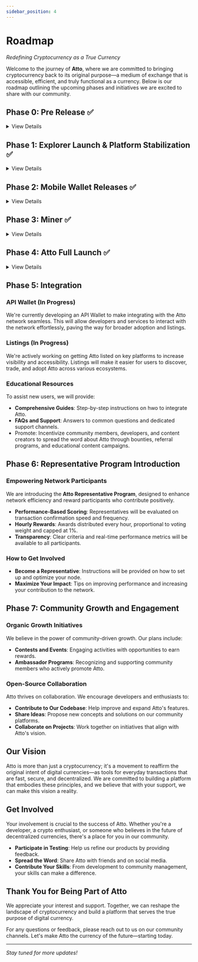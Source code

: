 ```yaml
---
sidebar_position: 4
---
```


# Roadmap

*Redefining Cryptocurrency as a True Currency*

Welcome to the journey of **Atto**, where we are committed to bringing cryptocurrency back to its original purpose—a
medium of exchange that is accessible, efficient, and truly functional as a currency. Below is our roadmap outlining the
upcoming phases and initiatives we are excited to share with our community.

## Phase 0: Pre Release ✅

<details>
<summary>View Details</summary>

### Website

Launched the official Atto website to introduce the project, share the vision, and provide access to key resources like
documentation, the whitepaper, and community links.

### Live Network Launch

Deployed the Atto network and opened it to early users and testers. This marked the beginning of real transactions on
the network, laying the foundation for future growth and stability.

</details>

## Phase 1: Explorer Launch & Platform Stabilization ✅

<details>
<summary>View Details</summary>

### Network Explorer Release

We are thrilled to announce the upcoming release of the **Atto Network Explorer**. This tool will provide real-time
visibility into all network transactions and activities, improving transparency and allowing users to monitor the health
and performance of the Atto network.

### Faucet and Wallet Enhancements

Our team is working diligently to make the **Atto Faucet** and **Wallet** robust and user-friendly.

</details>

## Phase 2: Mobile Wallet Releases ✅

<details>
<summary>View Details</summary>

Originally, we planned to develop native Android and iOS wallet applications. After careful consideration and initial
development efforts, we’ve concluded our mobile app approach. We’re now pivoting toward a **Web Wallet** solution to
provide a more unified and accessible experience.

### Introducing the Atto Web Wallet

- **Cross-Platform Accessibility**: Users will be able to access the Atto Wallet from any modern web browser, removing
  the need for separate native apps.
- **Unified Codebase**: Streamlined development and maintenance, ensuring faster feature updates and security patches.
- **Seamless User Experience**: Designed with simplicity and performance in mind, the Web Wallet will offer a consistent
  interface across devices.

</details>

## Phase 3: Miner ✅

<details>
<summary>View Details</summary>

Atto remains committed to a fast and green cryptocurrency model and will not compromise on that principle. Traditional
mining is not only wasteful but also largely unnecessary to achieve network security. Instead, our "miner" utilizes
[folding@home](https://foldingathome.org), ensuring that electricity goes into meaningful computations that aid
scientific research rather than being wasted on repetitive hashing. This approach is inspired by Banano and aligns with
our vision of a sustainable and community-driven cryptocurrency.

</details>

## Phase 4: Atto Full Launch ✅

<details>
<summary>View Details</summary>

### Transition from Pre-Release Stage to Official Release

After running for several months, we are now confident that Atto is ready for a broader audience. With the platform
stabilized and the web wallet successfully launched, we officially unveiled Atto to a bigger audience.

</details>

## Phase 5: Integration

### API Wallet (In Progress)

We're currently developing an API Wallet to make integrating with the Atto network seamless. This will allow developers
and services to interact with the network effortlessly, paving the way for broader adoption and listings.

### Listings (In Progress)

We're actively working on getting Atto listed on key platforms to increase visibility and accessibility. Listings will
make it easier for users to discover, trade, and adopt Atto across various ecosystems.

### Educational Resources

To assist new users, we will provide:

- **Comprehensive Guides**: Step-by-step instructions on hwo to integrate Atto.
- **FAQs and Support**: Answers to common questions and dedicated support channels.
- Promote: Incentivize community members, developers, and content creators to spread the word about Atto through
  bounties, referral programs, and educational content campaigns.

## Phase 6: Representative Program Introduction

### Empowering Network Participants

We are introducing the **Atto Representative Program**, designed to enhance network efficiency and reward participants
who contribute positively.

- **Performance-Based Scoring**: Representatives will be evaluated on transaction confirmation speed and frequency.
- **Hourly Rewards**: Awards distributed every hour, proportional to voting weight and capped at 1%.
- **Transparency**: Clear criteria and real-time performance metrics will be available to all participants.

### How to Get Involved

- **Become a Representative**: Instructions will be provided on how to set up and optimize your node.
- **Maximize Your Impact**: Tips on improving performance and increasing your contribution to the network.

## Phase 7: Community Growth and Engagement

### Organic Growth Initiatives

We believe in the power of community-driven growth. Our plans include:

- **Contests and Events**: Engaging activities with opportunities to earn rewards.
- **Ambassador Programs**: Recognizing and supporting community members who actively promote Atto.

### Open-Source Collaboration

Atto thrives on collaboration. We encourage developers and enthusiasts to:

- **Contribute to Our Codebase**: Help improve and expand Atto's features.
- **Share Ideas**: Propose new concepts and solutions on our community platforms.
- **Collaborate on Projects**: Work together on initiatives that align with Atto's vision.

## Our Vision

Atto is more than just a cryptocurrency; it's a movement to reaffirm the original intent of digital currencies—as tools
for everyday transactions that are fast, secure, and decentralized. We are committed to building a platform that
embodies these principles, and we believe that with your support, we can make this vision a reality.

## Get Involved

Your involvement is crucial to the success of Atto. Whether you're a developer, a crypto enthusiast, or someone who
believes in the future of decentralized currencies, there's a place for you in our community.

- **Participate in Testing**: Help us refine our products by providing feedback.
- **Spread the Word**: Share Atto with friends and on social media.
- **Contribute Your Skills**: From development to community management, your skills can make a difference.

## Thank You for Being Part of Atto

We appreciate your interest and support. Together, we can reshape the landscape of cryptocurrency and build a platform
that serves the true purpose of digital currency.

For any questions or feedback, please reach out to us on our community channels. Let's make Atto the currency of the
future—starting today.

---

*Stay tuned for more updates!*
